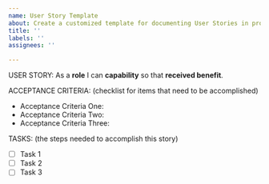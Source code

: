 ```yaml
---
name: User Story Template
about: Create a customized template for documenting User Stories in projects.
title: ''
labels: ''
assignees: ''

---
```


USER STORY:
As a **role** I can **capability** so that **received benefit**.

ACCEPTANCE CRITERIA:
(checklist for items that need to be accomplished)
- Acceptance Criteria One:
- Acceptance Criteria Two:
- Acceptance Criteria Three:

TASKS:
(the steps needed to accomplish this story)
- [ ] Task 1
- [ ] Task 2
- [ ] Task 3
